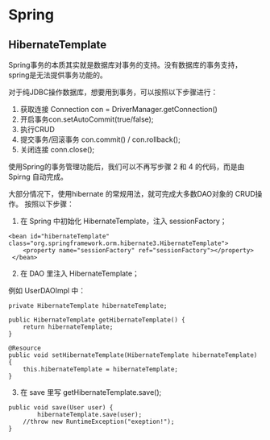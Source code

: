 # Spring  

## HibernateTemplate

Spring事务的本质其实就是数据库对事务的支持。没有数据库的事务支持，spring是无法提供事务功能的。

对于纯JDBC操作数据库，想要用到事务，可以按照以下步骤进行：

1. 获取连接 Connection con = DriverManager.getConnection()
2. 开启事务con.setAutoCommit(true/false);
3. 执行CRUD
4. 提交事务/回滚事务 con.commit() / con.rollback();
5. 关闭连接 conn.close();

使用Spring的事务管理功能后，我们可以不再写步骤 2 和 4 的代码，而是由Spirng 自动完成。

大部分情况下，使用hibernate 的常规用法，就可完成大多数DAO对象的 CRUD操作。
按照以下步骤：

1. 在 Spring 中初始化 HibernateTemplate，注入 sessionFactory；

```
<bean id="hibernateTemplate" class="org.springframework.orm.hibernate3.HibernateTemplate">
	<property name="sessionFactory" ref="sessionFactory"></property>
 </bean>
```

2. 在 DAO 里注入 HibernateTemplate；

例如 UserDAOImpl 中：

```
private HibernateTemplate hibernateTemplate;

public HibernateTemplate getHibernateTemplate() {
	return hibernateTemplate;
}

@Resource
public void setHibernateTemplate(HibernateTemplate hibernateTemplate) {
	this.hibernateTemplate = hibernateTemplate;
}
```

3. 在 save 里写 getHibernateTemplate.save();

```
public void save(User user) {		
		hibernateTemplate.save(user);			
	//throw new RuntimeException("exeption!");
}
```
